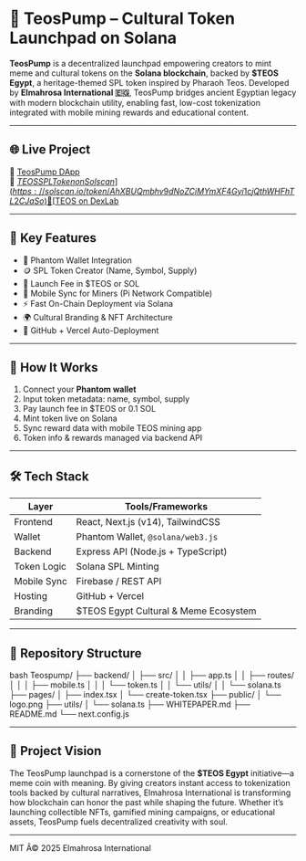 
# 🚀 TeosPump – Cultural Token Launchpad on Solana

**TeosPump** is a decentralized launchpad empowering creators to mint meme and cultural tokens on the **Solana blockchain**, backed by **$TEOS Egypt**, a heritage-themed SPL token inspired by Pharaoh Teos. Developed by **Elmahrosa International 🇪🇬**, TeosPump bridges ancient Egyptian legacy with modern blockchain utility, enabling fast, low-cost tokenization integrated with mobile mining rewards and educational content.

---

## 🌐 Live Project

🔗 [TeosPump DApp](https://teospump.vercel.app)  
🔗 [$TEOS SPL Token on Solscan](https://solscan.io/token/AhXBUQmbhv9dNoZCiMYmXF4Gyi1cjQthWHFhTL2CJaSo)  
🔗 [$TEOS on DexLab](https://www.dexlab.space/token-hub/AhXBUQmbhv9dNoZCiMYmXF4Gyi1cjQthWHFhTL2CJaSo)  

---

## 🎯 Key Features

- 🔐 Phantom Wallet Integration
- 🪙 SPL Token Creator (Name, Symbol, Supply)
- 💸 Launch Fee in $TEOS or SOL
- 📱 Mobile Sync for Miners (Pi Network Compatible)
- ⚡ Fast On-Chain Deployment via Solana
- 🌍 Cultural Branding & NFT Architecture
- 🚀 GitHub + Vercel Auto-Deployment

---

## 🧠 How It Works

1. Connect your **Phantom wallet**  
2. Input token metadata: name, symbol, supply  
3. Pay launch fee in $TEOS or 0.1 SOL  
4. Mint token live on Solana  
5. Sync reward data with mobile TEOS mining app  
6. Token info & rewards managed via backend API  

---

## 🛠 Tech Stack

| Layer         | Tools/Frameworks                      |
|---------------|----------------------------------------|
| Frontend      | React, Next.js (v14), TailwindCSS      |
| Wallet        | Phantom Wallet, `@solana/web3.js`      |
| Backend       | Express API (Node.js + TypeScript)     |
| Token Logic   | Solana SPL Minting                     |
| Mobile Sync   | Firebase / REST API                    |
| Hosting       | GitHub + Vercel                        |
| Branding      | $TEOS Egypt Cultural & Meme Ecosystem |

---

## 📁 Repository Structure

bash
Teospump/
├── backend/
│   ├── src/
│   │   ├── app.ts
│   │   ├── routes/
│   │   │   ├── mobile.ts
│   │   │   └── token.ts
│   │   └── utils/
│   │       └── solana.ts
├── pages/
│   ├── index.tsx
│   └── create-token.tsx
├── public/
│   └── logo.png
├── utils/
│   └── solana.ts
├── WHITEPAPER.md
├── README.md
└── next.config.js


---

## 🌟 Project Vision

The TeosPump launchpad is a cornerstone of the **$TEOS Egypt** initiative—a meme coin with meaning. By giving creators instant access to tokenization tools backed by cultural narratives, Elmahrosa International is transforming how blockchain can honor the past while shaping the future. Whether it’s launching collectible NFTs, gamified mining campaigns, or educational assets, TeosPump fuels decentralized creativity with soul.

---

MIT Â© 2025 Elmahrosa International
